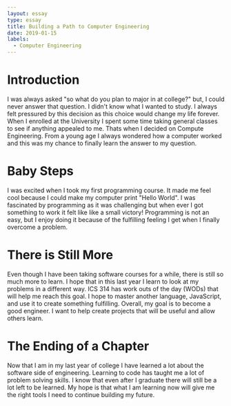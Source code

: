 ```yaml
---
layout: essay
type: essay
title: Building a Path to Computer Engineering
date: 2019-01-15
labels:
  - Computer Engineering
---
```

# Introduction
I was always asked "so what do you plan to major in at college?" but, I could never answer that question. I didn't know what I wanted to study. I always felt pressured by this decision as this choice would change my life forever. When I enrolled at the University I spent some time taking general classes to see if anything appealed to me. Thats when I decided on Compute Engineering. From a young age I always wondered how a computer worked and this was my chance to finally learn the answer to my question.

# Baby Steps
I was excited when I took my first programming course. It made me feel cool because I could make my computer print "Hello World". I was fascinated by programming as it was challenging but when ever I got something to work it felt like like a small victory! Programming is not an easy, but I enjoy doing it because of the fulfilling feeling I get when I finally overcome a problem. 

# There is Still More
Even though I have been taking software courses for a while, there is still so much more to learn. I hope that in this last year I learn to look at my problems in a different way. ICS 314 has work outs of the day (WODs) that will help me reach this goal. I hope to master another language, JavaScript, and use it to create something fulfilling. Overall, my goal is to become a good engineer. I want to help create projects that will be useful and allow others learn.

# The Ending of a Chapter
Now that I am in my last year of college I have learned a lot about the software side of engineering. Learning to code has taught me a lot of problem solving skills. I know that even after I graduate there will still be a lot left to be learned. My hope is that what I am learning now will give me the right tools I need to continue building my future. 